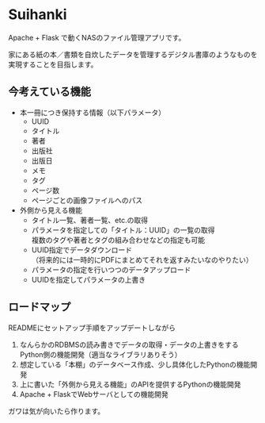# Suihanki

Apache + Flask で動くNASのファイル管理アプリです。  

家にある紙の本／書類を自炊したデータを管理するデジタル書庫のようなものを実現することを目指します。

## 今考えている機能

- 本一冊につき保持する情報（以下パラメータ）
  - UUID
  - タイトル
  - 著者
  - 出版社
  - 出版日
  - メモ
  - タグ
  - ページ数
  - ページごとの画像ファイルへのパス
- 外側から見える機能
  - タイトル一覧、著者一覧、etc.の取得
  - パラメータを指定しての「タイトル：UUID」の一覧の取得  
    複数のタグや著者とタグの組み合わせなどの指定も可能
  - UUID指定でデータダウンロード  
    （将来的には一時的にPDFにまとめてそれを返すみたいなのやりたい）
  - パラメータの指定を行いつつのデータアップロード  
  - UUIDを指定してパラメータの上書き

## ロードマップ

READMEにセットアップ手順をアップデートしながら

1. なんらかのRDBMSの読み書きでデータの取得・データの上書きをするPython側の機能開発（適当なライブラリありそう）
1. 想定している「本棚」のデータベース作成、少し具体化したPythonの機能開発
1. 上に書いた「外側から見える機能」のAPIを提供するPythonの機能開発
1. Apache + FlaskでWebサーバとしての機能開発

ガワは気が向いたら作ります。